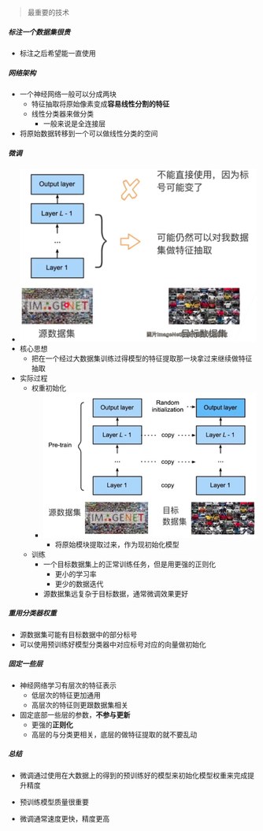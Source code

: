 > 最重要的技术

##### 标注一个数据集很贵

* 标注之后希望能一直使用

##### 网络架构

* 一个神经网络一般可以分成两块
  * 特征抽取将原始像素变成**容易线性分割的特征**
  * 线性分类器来做分类
    * 一般来说是全连接层
* 将原始数据转移到一个可以做线性分类的空间

##### 微调

* ![image-20211013145410453](%E5%BE%AE%E8%B0%83.assets/image-20211013145410453.png)
* 核心思想
  * 把在一个经过大数据集训练过得模型的特征提取那一块拿过来继续做特征抽取
* 实际过程
  * 权重初始化
    * ![image-20211013145609284](%E5%BE%AE%E8%B0%83.assets/image-20211013145609284.png)
      * 将原始模块提取过来，作为现初始化模型
  * 训练
    * 一个目标数据集上的正常训练任务，但是用更强的正则化
      * 更小的学习率
      * 更少的数据迭代
    * 源数据集远复杂于目标数据，通常微调效果更好

##### 重用分类器权重

* 源数据集可能有目标数据中的部分标号
* 可以使用预训练好模型分类器中对应标号对应的向量做初始化

##### 固定一些层

* 神经网络学习有层次的特征表示
  * 低层次的特征更加通用
  * 高层次的特征则更跟数据集相关
* 固定底部一些层的参数，**不参与更新**
  * 更强的**正则化**
  * 高层的与分类更相关，底层的做特征提取的就不要乱动

##### 总结

* 微调通过使用在大数据上的得到的预训练好的模型来初始化模型权重来完成提升精度

* 预训练模型质量很重要
* 微调通常速度更快，精度更高